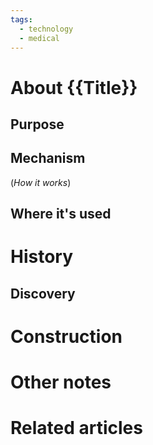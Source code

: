 ```yaml
---
tags:
  - technology
  - medical
---
```

# About {{Title}}



## Purpose



## Mechanism
(*How it works*)


## Where it's used



# History



## Discovery



# Construction



# Other notes



# Related articles
